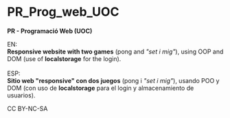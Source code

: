 # PR_Prog_web_UOC
<strong>PR - Programació Web (UOC)</strong>

EN:<br>
<strong>Responsive website with two games</strong> (pong and <i>"set i mig"</i>), using OOP and DOM (use of <strong>localstorage</strong> for the login).<br><br>ESP:<br>
<strong>Sitio web "responsive" con dos juegos</strong> (pong i <i>"set i mig"</i>), usando POO y DOM (con uso de <strong>localstorage</strong> para el login y almacenamiento de usuarios).

CC BY-NC-SA
